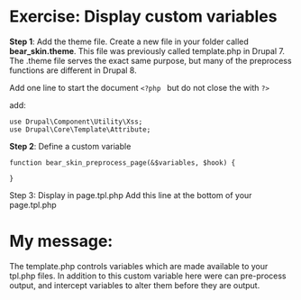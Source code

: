 # Exercise: Display custom variables

**Step 1**: Add the theme file.
Create a new file in your folder called **bear_skin.theme**. This file was previously called template.php in Drupal 7. The .theme file serves the exact same purpose, but many of the preprocess functions are different in Drupal 8.



Add one line to start the document
```<?php ```
but do not close the with ```?>```

add:

```
use Drupal\Component\Utility\Xss;
use Drupal\Core\Template\Attribute;
```

**Step 2**: Define a custom variable

```
function bear_skin_preprocess_page(&$variables, $hook) {
    
}
```

Step 3: Display in page.tpl.php
Add this line at the bottom of  your page.tpl.php
<h1>My message: <?php print $my_message; ?></h1>
The template.php controls variables which are made available to your tpl.php files. In addition to this custom variable here were can pre-process output, and intercept variables to alter them before they are output. 
